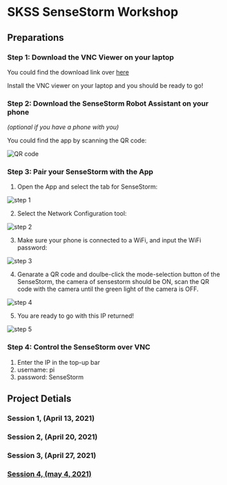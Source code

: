 # SKSS SenseStorm Workshop

## Preparations

### Step 1: Download the VNC Viewer on your laptop
You could find the download link over [here](https://www.realvnc.com/en/connect/download/viewer/windows/)

Install the VNC viewer on your laptop and you should be ready to go!

### Step 2: Download the SenseStorm Robot Assistant on your phone 
_(optional if you have a phone with you)_

You could find the app by scanning the QR code:

![QR code](../main/IFTTT/support/vnc.PNG)

### Step 3: Pair your SenseStorm with the App
1. Open the App and select the tab for SenseStorm:

![step 1](../main/IFTTT/support/app1.PNG)

2. Select the Network Configuration tool:

![step 2](../main/IFTTT/support/app2.PNG)

3. Make sure your phone is connected to a WiFi, and input the WiFi password:

![step 3](../main/IFTTT/support/app3.PNG)

4. Genarate a QR code and doulbe-click the mode-selection button of the SenseStorm, the camera of sensestorm should be ON, scan the QR code with the camera until the green light of the camera is OFF.

![step 4](../main/IFTTT/support/app4.PNG)

5. You are ready to go with this IP returned!

![step 5](../main/IFTTT/support/app5.PNG)

### Step 4: Control the SenseStorm over VNC
1. Enter the IP in the top-up bar
2. username: pi
3. password: SenseStorm

## Project Detials

### Session 1, (April 13, 2021)
### Session 2, (April 20, 2021)
### Session 3, (April 27, 2021)
### [Session 4, (may 4, 2021)](doc:Session4.md)


